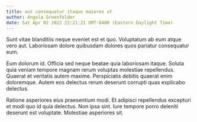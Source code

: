 ```yaml
---
title: aut consequatur itaque maiores ut
author: Angela Greenfelder
date: Sat Apr 02 2022 22:21:21 GMT-0400 (Eastern Daylight Time)
---
```

Sunt vitae blanditiis neque eveniet est et quo. Voluptatum ab eum atque vero aut. Laboriosam dolore quibusdam dolores quos pariatur consequatur eum.

 Eum dolorum id. Officia sed neque beatae quia laboriosam itaque. Soluta quia veniam tempore magnam rerum voluptas molestiae repellendus. Quaerat et veritatis autem maxime. Perspiciatis debitis quaerat enim doloremque. Autem eos delectus rerum deserunt corrupti quas explicabo delectus.

 Ratione asperiores eius praesentium modi. Et adipisci repellendus excepturi et modi quo id quia delectus. Non ipsa sint. Iure tempore porro deleniti deserunt est voluptate. Molestiae asperiores sit.